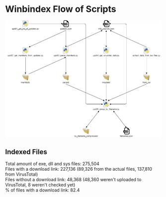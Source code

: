 # Winbindex Flow of Scripts

![winbindex-scripts-flow.png](winbindex-scripts-flow.png)

## Indexed Files

<!--FileStats-->
Total amount of exe, dll and sys files: 275,504  
Files with a download link: 227,136 (89,326 from the actual files, 137,810 from VirusTotal)  
Files without a download link: 48,368 (48,360 weren't uploaded to VirusTotal, 8 weren't checked yet)  
% of files with a download link: 82.4  
<!--/FileStats-->
